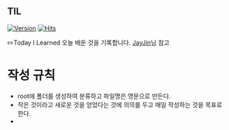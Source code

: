 ## TIL
[![Version](https://img.shields.io/badge/version-2020.01.03-orange.svg)](./VERSION)
[![Hits](https://hits.seeyoufarm.com/api/count/incr/badge.svg?url=https://github.com/jdaun/TIL)](https://hits.seeyoufarm.com/)

:pencil2:Today I Learned 오늘 배운 것을 기록합니다.
[JayJin](https://github.com/milooy/TIL)님 참고  




# 작성 규칙

* root에 폴더를 생성하여 분류하고 파일명은 영문으로 만든다.
* 작은 것이라고 새로운 것을 얻었다는 것에 의의를 두고 매일 작성하는 것을 목표로 한다.
* 
